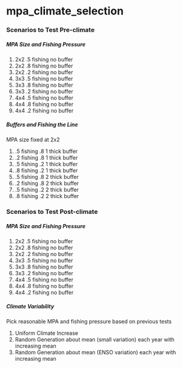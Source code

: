 # mpa_climate_selection

### Scenarios to Test Pre-climate

##### MPA Size and Fishing Pressure

1. 2x2 .5 fishing no buffer
2. 2x2 .8 fishing no buffer
3. 2x2 .2 fishing no buffer
4. 3x3 .5 fishing no buffer
5. 3x3 .8 fishing no buffer
6. 3x3 .2 fishing no buffer
7. 4x4 .5 fishing no buffer
8. 4x4 .8 fishing no buffer
9. 4x4 .2 fishing no buffer

##### Buffers and Fishing the Line

MPA size fixed at 2x2 

1. .5 fishing .8 1 thick buffer
2. .2 fishing .8 1 thick buffer
3. .5 fishing .2 1 thick buffer
4. .8 fishing .2 1 thick buffer
5. .5 fishing .8 2 thick buffer
6. .2 fishing .8 2 thick buffer
7. .5 fishing .2 2 thick buffer
8. .8 fishing .2 2 thick buffer

### Scenarios to Test Post-climate

##### MPA Size and Fishing Pressure

1. 2x2 .5 fishing no buffer
2. 2x2 .8 fishing no buffer
3. 2x2 .2 fishing no buffer
4. 3x3 .5 fishing no buffer
5. 3x3 .8 fishing no buffer
6. 3x3 .2 fishing no buffer
7. 4x4 .5 fishing no buffer
8. 4x4 .8 fishing no buffer
9. 4x4 .2 fishing no buffer

##### Climate Variability

Pick reasonable MPA and fishing pressure based on previous tests

1. Uniform Climate Increase
2. Random Generation about mean (small variation) each year with increasing mean
3. Random Generation about mean (ENSO variation) each year with increasing mean